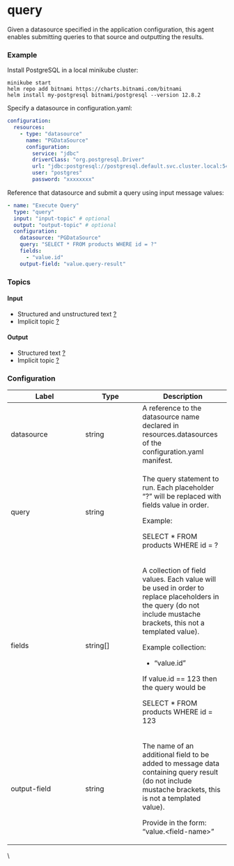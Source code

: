 # query

Given a datasource specified in the application configuration, this agent enables submitting queries to that source and outputting the results.

### Example

Install PostgreSQL in a local minikube cluster:

```
minikube start
helm repo add bitnami https://charts.bitnami.com/bitnami
helm install my-postgresql bitnami/postgresql --version 12.8.2
```

Specify a datasource in configuration.yaml:

```yaml
configuration:
  resources:
    - type: "datasource"
      name: "PGDataSource"
      configuration:
        service: "jdbc"
        driverClass: "org.postgresql.Driver"
        url: "jdbc:postgresql://postgresql.default.svc.cluster.local:5432/"
        user: "postgres"
        password: "xxxxxxxx"
```

Reference that datasource and submit a query using input message values:

```yaml
- name: "Execute Query"
  type: "query"
  input: "input-topic" # optional
  output: "output-topic" # optional
  configuration:
    datasource: "PGDataSource"
    query: "SELECT * FROM products WHERE id = ?"
    fields:
      - "value.id"
    output-field: "value.query-result"
```

### **Topics**

#### **Input**

* Structured and unstructured text [?](../agent-messaging.md#implicit-input-and-output-topics)
* Implicit topic [?](../agent-messaging.md#implicit-input-and-output-topics)

#### **Output**

* Structured text [?](../agent-messaging.md#implicit-input-and-output-topics)
* Implicit topic [?](../agent-messaging.md#implicit-input-and-output-topics)

### **Configuration**

<table><thead><tr><th width="155.33333333333331">Label</th><th width="115">Type</th><th>Description</th></tr></thead><tbody><tr><td>datasource</td><td>string</td><td>A reference to the datasource name declared in resources.datasources of the configuration.yaml manifest.</td></tr><tr><td>query</td><td>string</td><td><p>The query statement to run. Each placeholder “?” will be replaced with fields value in order.<br></p><p>Example:</p><p>SELECT * FROM products WHERE id = ?</p></td></tr><tr><td>fields</td><td>string[]</td><td><p>A collection of field values. Each value will be used in order to replace placeholders in the query (do not include mustache brackets, this not a templated value).<br></p><p>Example collection:</p><ul><li>“value.id”</li></ul><p>If value.id == 123 then the query would be</p><p>SELECT * FROM products WHERE id = 123</p></td></tr><tr><td>output-field</td><td>string</td><td><p>The name of an additional field to be added to message data containing query result (do not include mustache brackets, this is not a templated value).</p><p></p><p>Provide in the form: “value.&#x3C;field-name>”</p></td></tr></tbody></table>

\
